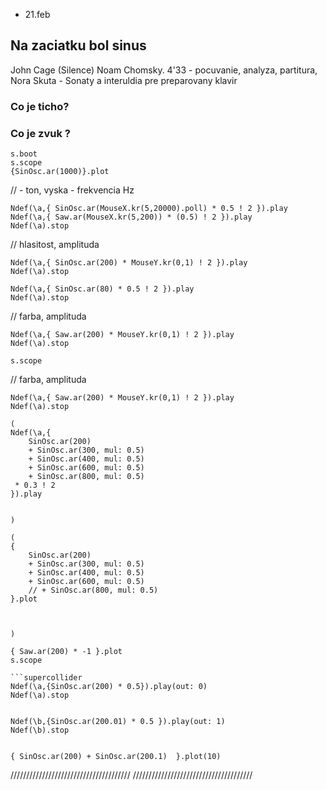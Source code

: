 
* 21.feb

## Na zaciatku bol sinus



John Cage (Silence)
Noam Chomsky.
4'33 - pocuvanie, analyza, partitura,
Nora Skuta - Sonaty a interuldia pre preparovany klavir

### Co je ticho?
### Co je zvuk ?


```supercollider
s.boot
s.scope
{SinOsc.ar(1000)}.plot
```

// - ton, vyska - frekvencia Hz
```supercollider
Ndef(\a,{ SinOsc.ar(MouseX.kr(5,20000).poll) * 0.5 ! 2 }).play
Ndef(\a,{ Saw.ar(MouseX.kr(5,200)) * (0.5) ! 2 }).play
Ndef(\a).stop
```

// hlasitost, amplituda
```supercollider
Ndef(\a,{ SinOsc.ar(200) * MouseY.kr(0,1) ! 2 }).play
Ndef(\a).stop
```


```supercollider
Ndef(\a,{ SinOsc.ar(80) * 0.5 ! 2 }).play
Ndef(\a).stop
```

// farba, amplituda
```supercollider
Ndef(\a,{ Saw.ar(200) * MouseY.kr(0,1) ! 2 }).play
Ndef(\a).stop

s.scope
```





// farba, amplituda
```supercollider
Ndef(\a,{ Saw.ar(200) * MouseY.kr(0,1) ! 2 }).play
Ndef(\a).stop
```

```supercollider
(
Ndef(\a,{
	SinOsc.ar(200)
	+ SinOsc.ar(300, mul: 0.5)
	+ SinOsc.ar(400, mul: 0.5)
	+ SinOsc.ar(600, mul: 0.5)
	+ SinOsc.ar(800, mul: 0.5)
 * 0.3 ! 2
}).play


)
```


```supercollider
(
{
	SinOsc.ar(200)
	+ SinOsc.ar(300, mul: 0.5)
	+ SinOsc.ar(400, mul: 0.5)
	+ SinOsc.ar(600, mul: 0.5)
	// + SinOsc.ar(800, mul: 0.5)
}.plot



)

```

```supercollider
{ Saw.ar(200) * -1 }.plot
s.scope

```supercollider
Ndef(\a,{SinOsc.ar(200) * 0.5}).play(out: 0)
Ndef(\a).stop


Ndef(\b,{SinOsc.ar(200.01) * 0.5 }).play(out: 1)
Ndef(\b).stop


{ SinOsc.ar(200) + SinOsc.ar(200.1)  }.plot(10)
```

//////////////////////////////////////
//////////////////////////////////////
